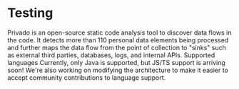 # Testing
Privado is an open-source static code analysis tool to discover data flows in the code. It detects more than 110 personal data elements being processed and further maps the data flow from the point of collection to "sinks" such as external third parties, databases, logs, and internal APIs.
Supported languages
Currently, only Java is supported, but JS/TS support is arriving soon! We're also working on modifying the architecture to make it easier to accept community contributions to language support.





